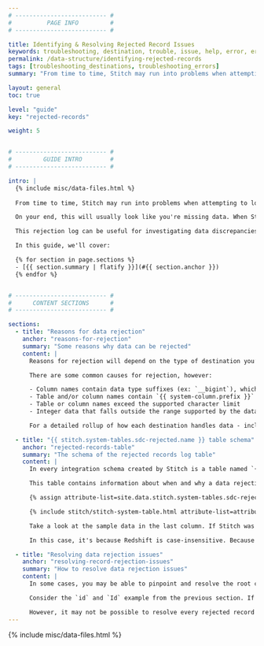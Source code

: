 ```yaml
---
# -------------------------- #
#          PAGE INFO         #
# -------------------------- #

title: Identifying & Resolving Rejected Record Issues
keywords: troubleshooting, destination, trouble, issue, help, error, errors
permalink: /data-structure/identifying-rejected-records
tags: [troubleshooting_destinations, troubleshooting_errors]
summary: "From time to time, Stitch may run into problems when attempting to load data into your destination. When data is deemed incompatible by the destination, the record will be rejected and Stitch will log it in a rejected records log."

layout: general
toc: true

level: "guide"
key: "rejected-records"

weight: 5


# -------------------------- #
#         GUIDE INTRO        #
# -------------------------- #

intro: |
  {% include misc/data-files.html %}
  
  From time to time, Stitch may run into problems when attempting to load data into your destination. For example: A table contains more columns than the destination's supported limit. 

  On your end, this will usually look like you're missing data. When Stitch is unable to load data, however, the occurrence will be logged in a table named `{{ stitch.system-tables.sdc-rejected.name }}`. Every integration schema created by Stitch will include this table as well as the other tables in the integration.

  This rejection log can be useful for investigating data discrepancies and troubleshooting errors surfaced during the data loading process.

  In this guide, we'll cover:

  {% for section in page.sections %}
  - [{{ section.summary | flatify }}](#{{ section.anchor }})
  {% endfor %}


# -------------------------- #
#      CONTENT SECTIONS      #
# -------------------------- #

sections:
  - title: "Reasons for data rejection"
    anchor: "reasons-for-rejection"
    summary: "Some reasons why data can be rejected"
    content: |
      Reasons for rejection will depend on the type of destination you’re using, as each has its own data requirements and restrictions.

      There are some common causes for rejection, however:

      - Column names contain data type suffixes (ex: `__bigint`), which are reserved by Stitch
      - Table and/or column names contain `{{ system-column.prefix }}` or `{{ system-column.rjm-prefix }}` prefixes, which are reserved by Stitch
      - Table or column names exceed the supported character limit
      - Integer data that falls outside the range supported by the data warehouse

      For a detailed rollup of how each destination handles data - including what situations will result in rejected records -  refer to the [Data Loading guide]({{ link.destinations.storage.loading-data | prepend: site.baseurl }}) for the destination you’re using.

  - title: "{{ stitch.system-tables.sdc-rejected.name }} table schema"
    anchor: "rejected-records-table"
    summary: "The schema of the rejected records log table"
    content: |
      In every integration schema created by Stitch is a table named `{{ stitch.system-tables.sdc-rejected.name }}` which acts as a log for a particular integration's rejected records.

      This table contains information about when and why a data rejection occurred. The `{{ stitch.system-tables.sdc-rejected.name }}` table contains the following columns: 

      {% assign attribute-list=site.data.stitch.system-tables.sdc-rejected.attributes %}

      {% include stitch/stitch-system-table.html attribute-list=attribute-list %}

      Take a look at the sample data in the last column. If Stitch was attempting to load this record into a Redshift destination, it would be rejected. Why?

      In this case, it's because Redshift is case-insensitive. Because `id` and `Id` canonicalize to the same name - that is, they differ only by case - a collision error surfaced when Stitch attempted to load the data.

  - title: "Resolving data rejection issues"
    anchor: "resolving-record-rejection-issues"
    summary: "How to resolve data rejection issues"
    content: |
      In some cases, you may be able to pinpoint and resolve the root cause of the rejection.

      Consider the `id` and `Id` example from the previous section. If these fields came from a database integration, you could re-name the columns - for example: `customer_id` and `first_order_id` - in the source database and re-replicate the data. This would resolve the field collision error and allow Stitch to load the data.

      However, it may not be possible to resolve every rejected record issue. While you may be able to resolve the issue in a database integration, the majority of SaaS integrations don’t provide users with the ability to define and control the structure of their data.
---
```

{% include misc/data-files.html %}